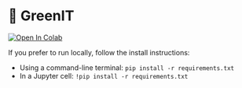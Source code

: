# 🦜 GreenIT

<a target="_blank" href="https://colab.research.google.com/github/tjisousa/green_it_practical">
  <img src="https://colab.research.google.com/assets/colab-badge.svg" alt="Open In Colab"/>
</a>

If you prefer to run locally, follow the install instructions:

- Using a command-line terminal:
  `pip install -r requirements.txt`
- In a Jupyter cell:
  `!pip install -r requirements.txt`
